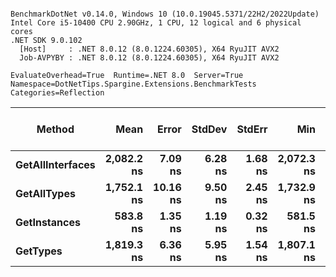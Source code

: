 ```

BenchmarkDotNet v0.14.0, Windows 10 (10.0.19045.5371/22H2/2022Update)
Intel Core i5-10400 CPU 2.90GHz, 1 CPU, 12 logical and 6 physical cores
.NET SDK 9.0.102
  [Host]     : .NET 8.0.12 (8.0.1224.60305), X64 RyuJIT AVX2
  Job-AVPYBY : .NET 8.0.12 (8.0.1224.60305), X64 RyuJIT AVX2

EvaluateOverhead=True  Runtime=.NET 8.0  Server=True  
Namespace=DotNetTips.Spargine.Extensions.BenchmarkTests  Categories=Reflection  

```
| Method           | Mean       | Error    | StdDev  | StdErr  | Min        | Q1         | Median     | Q3         | Max        | Op/s        | CI99.9% Margin | Iterations | Kurtosis | MValue | Skewness | Rank | LogicalGroup | Baseline | Exceptions | Completed Work Items | Lock Contentions | Gen0   | Code Size | Allocated |
|----------------- |-----------:|---------:|--------:|--------:|-----------:|-----------:|-----------:|-----------:|-----------:|------------:|---------------:|-----------:|---------:|-------:|---------:|-----:|------------- |--------- |-----------:|---------------------:|-----------------:|-------:|----------:|----------:|
| **GetAllInterfaces** | **2,082.2 ns** |  **7.09 ns** | **6.28 ns** | **1.68 ns** | **2,072.3 ns** | **2,077.5 ns** | **2,083.0 ns** | **2,087.8 ns** | **2,090.5 ns** |   **480,261.0** |       **6.160 ns** |      **14.00** |    **1.431** |  **2.000** |  **-0.1648** |    **4** | *****            | **No**       |          **-** |                    **-** |                **-** | **0.0038** |     **746 B** |     **600 B** |
| **GetAllTypes**      | **1,752.1 ns** | **10.16 ns** | **9.50 ns** | **2.45 ns** | **1,732.9 ns** | **1,747.7 ns** | **1,753.9 ns** | **1,756.0 ns** | **1,767.9 ns** |   **570,740.1** |       **6.273 ns** |      **15.00** |    **2.342** |  **2.000** |  **-0.3163** |    **2** | *****            | **No**       |          **-** |                    **-** |                **-** | **0.0076** |     **560 B** |     **744 B** |
| **GetInstances**     |   **583.8 ns** |  **1.35 ns** | **1.19 ns** | **0.32 ns** |   **581.5 ns** |   **583.4 ns** |   **583.9 ns** |   **584.4 ns** |   **585.8 ns** | **1,712,950.1** |       **6.841 ns** |      **14.00** |    **2.473** |  **2.000** |  **-0.4566** |    **1** | *****            | **No**       |          **-** |                    **-** |                **-** |      **-** |     **137 B** |      **72 B** |
| **GetTypes**         | **1,819.3 ns** |  **6.36 ns** | **5.95 ns** | **1.54 ns** | **1,807.1 ns** | **1,816.7 ns** | **1,819.6 ns** | **1,822.5 ns** | **1,829.8 ns** |   **549,669.7** |       **6.732 ns** |      **15.00** |    **2.462** |  **2.000** |  **-0.3406** |    **3** | *****            | **No**       |          **-** |                    **-** |                **-** | **0.0076** |   **1,406 B** |     **744 B** |
